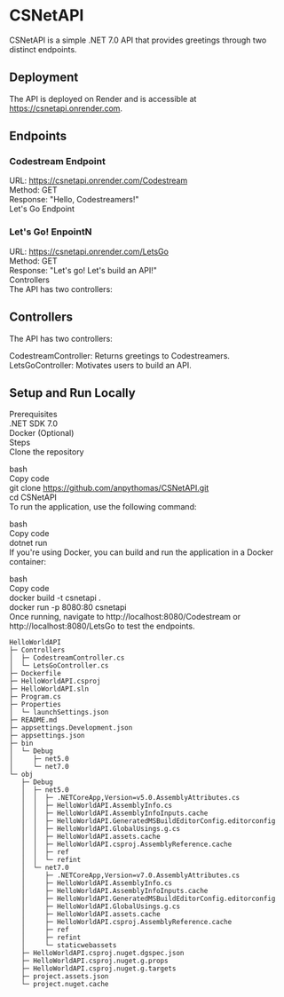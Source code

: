 # CSNetAPI
CSNetAPI is a simple .NET 7.0 API that provides greetings through two distinct endpoints.

## Deployment
The API is deployed on Render and is accessible at https://csnetapi.onrender.com.

## Endpoints
### Codestream Endpoint

URL: https://csnetapi.onrender.com/Codestream  
Method: GET  
Response: "Hello, Codestreamers!"  
Let's Go Endpoint  

### Let's Go! EnpointN
URL: https://csnetapi.onrender.com/LetsGo  
Method: GET  
Response: "Let's go! Let's build an API!"  
Controllers  
The API has two controllers:  

## Controllers
The API has two controllers:  

CodestreamController: Returns greetings to Codestreamers.  
LetsGoController: Motivates users to build an API.  

## Setup and Run Locally
Prerequisites  
.NET SDK 7.0  
Docker (Optional)  
Steps  
Clone the repository  

bash  
Copy code  
git clone https://github.com/anpythomas/CSNetAPI.git  
cd CSNetAPI  
To run the application, use the following command:  

bash  
Copy code  
dotnet run  
If you're using Docker, you can build and run the application in a Docker container:  

bash  
Copy code  
docker build -t csnetapi .  
docker run -p 8080:80 csnetapi  
Once running, navigate to http://localhost:8080/Codestream or http://localhost:8080/LetsGo to test the endpoints.  

```
HelloWorldAPI
├─ Controllers
│  ├─ CodestreamController.cs
│  └─ LetsGoController.cs
├─ Dockerfile
├─ HelloWorldAPI.csproj
├─ HelloWorldAPI.sln
├─ Program.cs
├─ Properties
│  └─ launchSettings.json
├─ README.md
├─ appsettings.Development.json
├─ appsettings.json
├─ bin
│  └─ Debug
│     ├─ net5.0
│     └─ net7.0
└─ obj
   ├─ Debug
   │  ├─ net5.0
   │  │  ├─ .NETCoreApp,Version=v5.0.AssemblyAttributes.cs
   │  │  ├─ HelloWorldAPI.AssemblyInfo.cs
   │  │  ├─ HelloWorldAPI.AssemblyInfoInputs.cache
   │  │  ├─ HelloWorldAPI.GeneratedMSBuildEditorConfig.editorconfig
   │  │  ├─ HelloWorldAPI.GlobalUsings.g.cs
   │  │  ├─ HelloWorldAPI.assets.cache
   │  │  ├─ HelloWorldAPI.csproj.AssemblyReference.cache
   │  │  ├─ ref
   │  │  └─ refint
   │  └─ net7.0
   │     ├─ .NETCoreApp,Version=v7.0.AssemblyAttributes.cs
   │     ├─ HelloWorldAPI.AssemblyInfo.cs
   │     ├─ HelloWorldAPI.AssemblyInfoInputs.cache
   │     ├─ HelloWorldAPI.GeneratedMSBuildEditorConfig.editorconfig
   │     ├─ HelloWorldAPI.GlobalUsings.g.cs
   │     ├─ HelloWorldAPI.assets.cache
   │     ├─ HelloWorldAPI.csproj.AssemblyReference.cache
   │     ├─ ref
   │     ├─ refint
   │     └─ staticwebassets
   ├─ HelloWorldAPI.csproj.nuget.dgspec.json
   ├─ HelloWorldAPI.csproj.nuget.g.props
   ├─ HelloWorldAPI.csproj.nuget.g.targets
   ├─ project.assets.json
   └─ project.nuget.cache

```